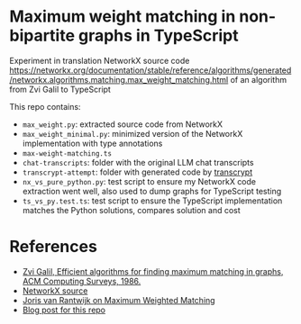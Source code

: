 # Maximum weight matching in non-bipartite graphs in TypeScript
Experiment in translation NetworkX source code https://networkx.org/documentation/stable/reference/algorithms/generated/networkx.algorithms.matching.max_weight_matching.html of an algorithm from Zvi Galil to TypeScript

This repo contains:
- `max_weight.py`: extracted source code from NetworkX
- `max_weight_minimal.py`: minimized version of the NetworkX implementation with type annotations
- `max-weight-matching.ts`
- `chat-transcripts`: folder with the original LLM chat transcripts
- `transcrypt-attempt`: folder with generated code by [transcrypt](https://www.transcrypt.org/)
- `nx_vs_pure_python.py`: test script to ensure my NetworkX code extraction went well, also used to dump graphs for TypeScript testing
- `ts_vs_py.test.ts`: test script to ensure the TypeScript implementation matches the Python solutions, compares solution and cost


# References
- [Zvi Galil, Efficient algorithms for finding maximum matching in graphs, ACM Computing Surveys, 1986.](https://dl.acm.org/doi/10.1145/6462.6502)
- [NetworkX source](https://networkx.org/documentation/stable/reference/algorithms/generated/networkx.algorithms.matching.max_weight_matching.html)
- [Joris van Rantwijk on Maximum Weighted Matching](https://jorisvr.nl/article/maximum-matching)
- [Blog post for this repo](https://portegi.es/blog/translating-max-weight-graph-matching-llms)